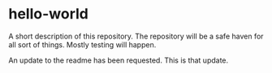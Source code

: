 # hello-world

A short description of this repository. The repository will be a safe haven for all sort of things.
Mostly testing will happen. 

An update to the readme has been requested. This is that update.
